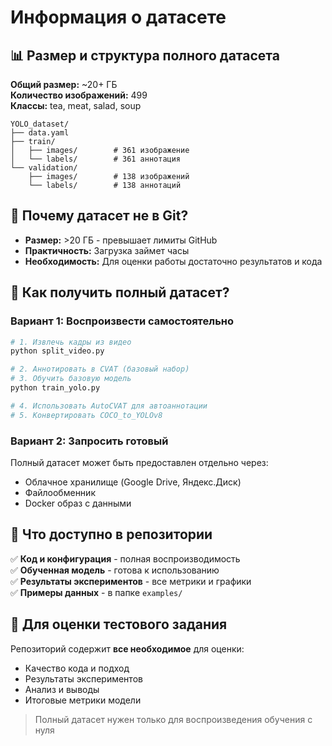 # Информация о датасете

## 📊 Размер и структура полного датасета

**Общий размер:** ~20+ ГБ  
**Количество изображений:** 499  
**Классы:** tea, meat, salad, soup  

```
YOLO_dataset/
├── data.yaml
├── train/
│   ├── images/        # 361 изображение
│   └── labels/        # 361 аннотация
└── validation/
    ├── images/        # 138 изображений
    └── labels/        # 138 аннотаций
```

## 🚫 Почему датасет не в Git?

- **Размер:** >20 ГБ - превышает лимиты GitHub
- **Практичность:** Загрузка займет часы
- **Необходимость:** Для оценки работы достаточно результатов и кода

## 🔄 Как получить полный датасет?

### Вариант 1: Воспроизвести самостоятельно
```bash
# 1. Извлечь кадры из видео
python split_video.py

# 2. Аннотировать в CVAT (базовый набор)
# 3. Обучить базовую модель
python train_yolo.py

# 4. Использовать AutoCVAT для автоаннотации
# 5. Конвертировать COCO_to_YOLOv8
```

### Вариант 2: Запросить готовый
Полный датасет может быть предоставлен отдельно через:
- Облачное хранилище (Google Drive, Яндекс.Диск)
- Файлообменник
- Docker образ с данными

## 📁 Что доступно в репозитории

✅ **Код и конфигурация** - полная воспроизводимость  
✅ **Обученная модель** - готова к использованию  
✅ **Результаты экспериментов** - все метрики и графики  
✅ **Примеры данных** - в папке `examples/`  

## 🎯 Для оценки тестового задания

Репозиторий содержит **все необходимое** для оценки:
- Качество кода и подход
- Результаты экспериментов
- Анализ и выводы
- Итоговые метрики модели

> Полный датасет нужен только для воспроизведения обучения с нуля 